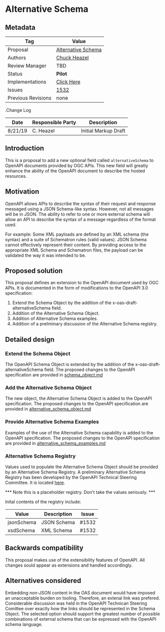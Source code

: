 # Alternative Schema

## Metadata

|Tag |Value |
|---- | ---------------- |
|Proposal |[Alternative Schema](https://github.com/opengeospatial/WFS_FES/tree/master/proposals/Alternative%20Schema)|
|Authors|[Chuck Heazel](https://github.com/cmheazel)|
|Review Manager |TBD |
|Status |**Pilot** |
|Implementations |[Click Here](https://github.com/opengeospatial/WFS_FES/tree/master/proposals/Alternative%20Schema/implementations.md)
|Issues |[1532](https://github.com/opengeospatial/WFS_FES/issues/1532)|
|Previous Revisions |none |
 
.Change Log

|Date |Responsible Party |Description |
|---- | ---------------- | ---------- |
|8/21/19 |C. Heazel|Initial Markup Draft |
 
## Introduction

This is a proposal to add a new optional field called ``alternativeSchema`` to OpenAPI documents provided by OGC APIs. This new field will greatly enhance the ability of the OpenAPI document to describe the hosted resources.

## Motivation

OpenAPI allows APIs to describe the syntax of their request and response messaged using a JSON Schema-like syntax. However, not all messages will be in JSON. The ability to refer to one or more external schema will allow an API to describe the syntax of a message regardless of the format used.

For example: Some XML payloads are defined by an XML schema (the syntax) and a suite of Schematron rules (valid values). JSON Schema cannot effectively represent their content. By providing access to the appropriate XML Schema and Schematron files, the payload can be validated the way it was intended to be.

## Proposed solution

This proposal defines an extension to the OpenAPI document used by OGC APIs. It is documented in the form of modifications to the OpenAPI 3.0 specification:

1. Extend the Schema Object by the addition of the x-oas-draft-alternativeSchema field.
1. Addition of the Alternative Schema Object.
1. Addition of Alternative Schema examples.
1. Addition of a preliminary discussion of the Alternative Schema registry.

## Detailed design

###  Extend the Schema Object 

The OpenAPI Schema Object is extended by the addition of the x-oas-draft-alternativeSchema field. The proposed changes to the OpenAPI specification are provided in [schema_object.md](https://github.com/opengeospatial/WFS_FES/tree/master/proposals/Alternative%20Schema/schema_object.md)

###  Add the Alternative Schema Object 

The new object, the Alternative Schema Object is added to the OpenAPI specification. The proposed changes to the OpenAPI specification are provided in [alternative_schema_object.md](https://github.com/opengeospatial/WFS_FES/tree/master/proposals/Alternative%20Schema/alternative_schema_object.md)

### Provide Alternative Schema Examples
Examples of the use of the Alternative Schema capability is added to the OpenAPI specification. The proposed changes to the OpenAPI specification are provided in [alternative_schema_examples.md](https://github.com/opengeospatial/WFS_FES/tree/master/proposals/Alternative%20Schema/alternative_schema_examples.md)

### Alternative Schema Registry

Values used to populate the Alternative Schema Object should be provided by an Alternative Schema Registry. A preliminary Alternative Schema Registry has been developed by the OpenAPI Technical Steering Committee.  It is located [here](https://spec.openapis.org/registry/alternative-schema).

*** Note this is a placeholder registry. Don't take the values seriously. ***  

Inital contents of the registry include:

|Value |Description |Issue | 
|--- | --- | --- |
|jsonSchema |JSON Schema |#1532 | 
|xsdSchema |XML Schema |#1532 |

## Backwards compatibility

This proposal makes use of the extensibility features of OpenAPI. All changes sould appear as extensions and handled accordingly.

## Alternatives considered

Embedding non-JSON content in the OAS document would have imposed an unacceptable burden on tooling. Therefore, an extenal link was prefered. Considerable discussion was held in the OpenAPI Technican Steering Comittee over exactly how the links should be represented in the Schema Object. The selected option should support the greatest number of possible combinations of external schema that can be expressed with the OpenAPI schema language.

